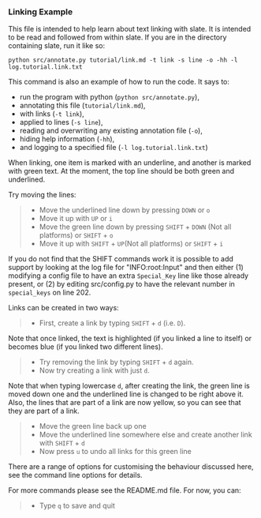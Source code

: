 ### Linking Example

This file is intended to help learn about text linking with slate. It is
intended to be read and followed from within slate. If you are in the directory
containing slate, run it like so:

```shell
python src/annotate.py tutorial/link.md -t link -s line -o -hh -l log.tutorial.link.txt
```

This command is also an example of how to run the code. It says to:

 - run the program with python (`python src/annotate.py`),
 - annotating this file (`tutorial/link.md`),
 - with links (`-t link`),
 - applied to lines (`-s line`),
 - reading and overwriting any existing annotation file (`-o`),
 - hiding help information (`-hh`),
 - and logging to a specified file (`-l log.tutorial.link.txt`)

When linking, one item is marked with an underline, and another is marked with
green text. At the moment, the top line should be both green and underlined.

Try moving the lines:

  >- Move the underlined line down by pressing `DOWN` or `o`
  >- Move it up with `UP` or `i`
  >- Move the green line down by pressing `SHIFT` + `DOWN` (Not all platforms) or `SHIFT` + `o`
  >- Move it up with `SHIFT` + `UP`(Not all platforms) or `SHIFT` + `i`

If you do not find that the SHIFT commands work it is possible to add support
by looking at the log file for "INFO:root:Input" and then either (1) modifying
a config file to have an extra `Special_Key` line like those already present,
or (2) by editing src/config.py to have the relevant number in `special_keys`
on line 202.

Links can be created in two ways:

  >- First, create a link by typing `SHIFT` + `d` (i.e. `D`).

Note that once linked, the text is highlighted (if you linked a line to itself)
or becomes blue (if you linked two different lines).

  >- Try removing the link by typing `SHIFT` + `d` again.
  >- Now try creating a link with just `d`.

Note that when typing lowercase `d`, after creating the link, the green line is
moved down one and the underlined line is changed to be right above it. Also,
the lines that are part of a link are now yellow, so you can see that they are
part of a link.

  >- Move the green line back up one
  >- Move the underlined line somewhere else and create another link with `SHIFT` + `d`
  >- Now press `u` to undo all links for this green line

There are a range of options for customising the behaviour discussed here, see
the command line options for details.

For more commands please see the README.md file. For now, you can:

 >- Type `q` to save and quit

